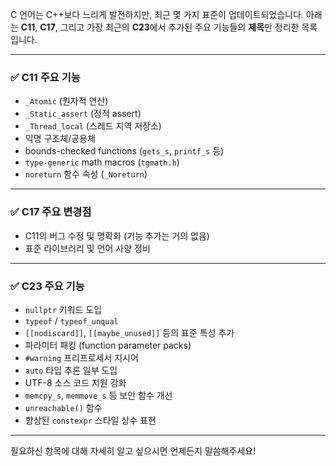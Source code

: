 C 언어는 C++보다 느리게 발전하지만, 최근 몇 가지 표준이 업데이트되었습니다. 아래는 **C11**, **C17**, 그리고 가장 최근의 **C23**에서 추가된 주요 기능들의 **제목**만 정리한 목록입니다.

---

### ✅ **C11 주요 기능**
- `_Atomic` (원자적 연산)
- `_Static_assert` (정적 assert)
- `_Thread_local` (스레드 지역 저장소)
- 익명 구조체/공용체
- bounds-checked functions (`gets_s`, `printf_s` 등)
- `type-generic` math macros (`tgmath.h`)
- `noreturn` 함수 속성 (`_Noreturn`)

---

### ✅ **C17 주요 변경점**
- C11의 버그 수정 및 명확화 (기능 추가는 거의 없음)
- 표준 라이브러리 및 언어 사양 정비

---

### ✅ **C23 주요 기능**
- `nullptr` 키워드 도입
- `typeof` / `typeof_unqual`
- `[[nodiscard]]`, `[[maybe_unused]]` 등의 표준 특성 추가
- 파라미터 패킹 (function parameter packs)
- `#warning` 프리프로세서 지시어
- `auto` 타입 추론 일부 도입
- UTF-8 소스 코드 지원 강화
- `memcpy_s`, `memmove_s` 등 보안 함수 개선
- `unreachable()` 함수
- 향상된 `constexpr` 스타일 상수 표현

---

필요하신 항목에 대해 자세히 알고 싶으시면 언제든지 말씀해주세요!
